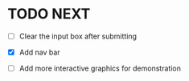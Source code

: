 # TODO NEXT
- [ ] Clear the input box after submitting
- [X] Add nav bar 
- [ ] Add more interactive graphics for demonstration

